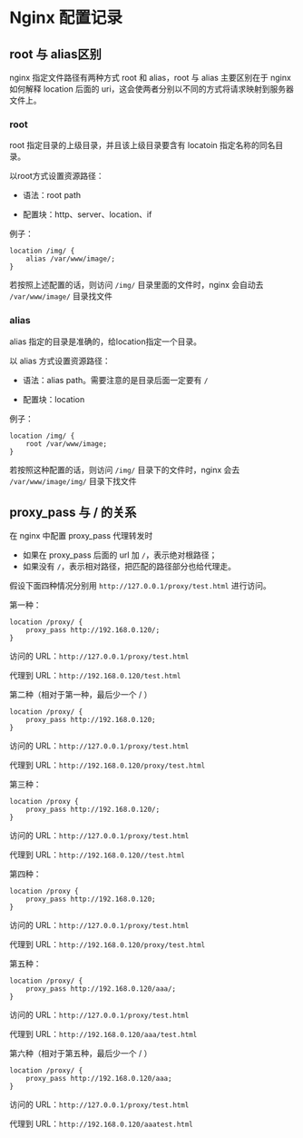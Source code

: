 # Nginx 配置记录



## root 与 alias区别

nginx 指定⽂件路径有两种⽅式 root 和 alias，root 与 alias 主要区别在于 nginx 如何解释 location 后⾯的 uri，这会使两者分别以不同的⽅式将请求映射到服务器⽂件上。



### root

root 指定⽬录的上级⽬录，并且该上级⽬录要含有 locatoin 指定名称的同名⽬录。

以root⽅式设置资源路径：

- 语法：root path

- 配置块：http、server、location、if

例子：

```
location /img/ {
	alias /var/www/image/;
}
```

若按照上述配置的话，则访问 `/img/` ⽬录⾥⾯的⽂件时，nginx 会⾃动去 `/var/www/image/` ⽬录找⽂件



### alias

alias 指定的⽬录是准确的，给location指定⼀个⽬录。

以 alias ⽅式设置资源路径：

- 语法：alias path。需要注意的是目录后面一定要有 `/`

- 配置块：location

例子：

```
location /img/ {
	root /var/www/image;
}
```

若按照这种配置的话，则访问 `/img/` ⽬录下的⽂件时，nginx 会去 `/var/www/image/img/` ⽬录下找⽂件



## proxy_pass 与 / 的关系

在 nginx 中配置 proxy_pass 代理转发时

- 如果在 proxy_pass 后面的 url 加 `/`，表示绝对根路径；
- 如果没有 `/`，表示相对路径，把匹配的路径部分也给代理走。



假设下面四种情况分别用 `http://127.0.0.1/proxy/test.html` 进行访问。

第一种：

```
location /proxy/ {
	proxy_pass http://192.168.0.120/;
}
```

访问的 URL：`http://127.0.0.1/proxy/test.html`

代理到 URL：`http://192.168.0.120/test.html`



第二种（相对于第一种，最后少一个 / ）

```
location /proxy/ {
	proxy_pass http://192.168.0.120;
}
```

访问的 URL：`http://127.0.0.1/proxy/test.html`

代理到 URL：`http://192.168.0.120/proxy/test.html`



第三种：

```
location /proxy {
	proxy_pass http://192.168.0.120/;
}
```

访问的 URL：`http://127.0.0.1/proxy/test.html`

代理到 URL：`http://192.168.0.120//test.html`



第四种：

```
location /proxy {
	proxy_pass http://192.168.0.120;
}
```

访问的 URL：`http://127.0.0.1/proxy/test.html`

代理到 URL：`http://192.168.0.120/proxy/test.html`



第五种：

```
location /proxy/ {
	proxy_pass http://192.168.0.120/aaa/;
}
```

访问的 URL：`http://127.0.0.1/proxy/test.html`

代理到 URL：`http://192.168.0.120/aaa/test.html`



第六种（相对于第五种，最后少一个 / ）

```
location /proxy/ {
	proxy_pass http://192.168.0.120/aaa;
}
```

访问的 URL：`http://127.0.0.1/proxy/test.html`

代理到 URL：`http://192.168.0.120/aaatest.html`

